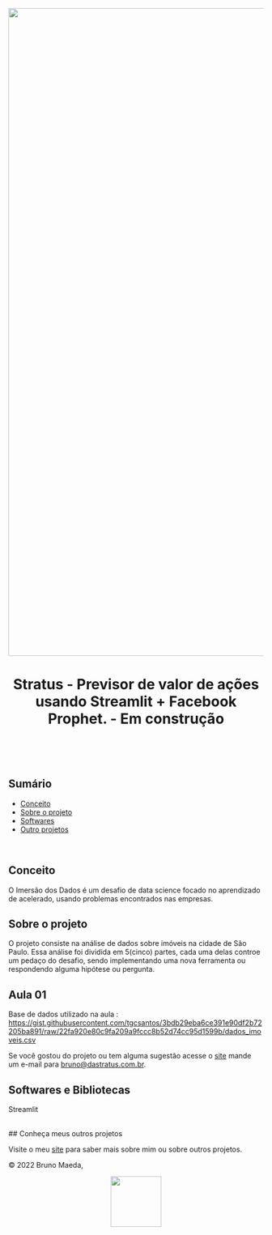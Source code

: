 <p align="center">
  <img src="pexels-gustavo-juliette.jpg" width=1280>
</p>

<h1 align="center">
  Stratus - Previsor de valor de ações usando Streamlit + Facebook Prophet. - Em construção<br/><br/>
</h1>

<br/>

## Sumário

- [Conceito](#conceito)
- [Sobre o projeto](#sobre-o-projeto)
- [Softwares](#softwares-e-bibliotecas)
- [Outro projetos](#conheça-meus-outros-projetos)

<br/>

## Conceito

O Imersão dos Dados é um desafio de data science focado no aprendizado de acelerado, usando problemas encontrados nas empresas.
<br/>

## Sobre o projeto

O projeto consiste na análise de dados sobre imóveis na cidade de São Paulo. Essa análise foi dividida em 5(cinco) partes, cada uma delas controe um pedaço do desafio, sendo implementando uma nova ferramenta ou respondendo alguma hipótese ou pergunta. 
<br/>

## Aula 01

  Base de dados utilizado na aula : https://gist.githubusercontent.com/tgcsantos/3bdb29eba6ce391e90df2b72205ba891/raw/22fa920e80c9fa209a9fccc8b52d74cc95d1599b/dados_imoveis.csv


Se você gostou do projeto ou tem alguma sugestão acesse o [site](https://brasiot.com.br) mande um e-mail para bruno@dastratus.com.br.
<br/>

## Softwares e Bibliotecas

Streamlit

<br/>
## Conheça meus outros projetos

Visite o meu [site](https://brasiot.com.br) para saber mais sobre mim ou sobre outros projetos.
<br/>

© 2022 Bruno Maeda,

<p align="center">
    <a href="https://brasiot.com.br"><img src="logo-dastratus-nw.png" align="center" width=100/></a>
</p>
<div align="center">
</div>
